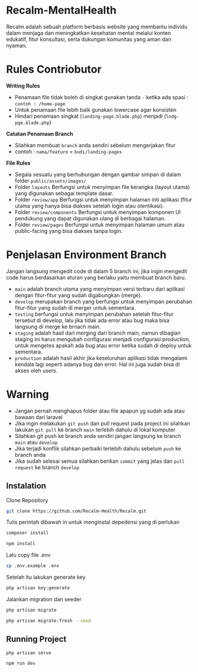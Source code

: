 # Recalm-MentalHealth 
Recalm adalah sebuah platform berbasis website yang membantu individu dalam menjaga dan meningkatkan kesehatan mental melalui konten edukatif, fitur konsultasi, serta dukungan komunitas yang aman dan nyaman.
# Rules Contriobutor
**Writing Rules**
- Penamaan file tidak boleh di singkat gunakan tanda `-` ketika ada spasi : `contoh : /home-page`
- Untuk penamaan file lebih baik gunakan lowercase agar konsisten
- Hindari penamaan singkat (`landing-page.blade.php`) menjadi (`lndg-pge.blade.php`)

**Catatan Penamaan Branch**
- Silahkan membuat `branch` anda sendiri sebelum mengerjakan fitur
- contoh : `nama/feature` = `budi/landing-pages`

**File Rules**
- Segala sesuatu yang berhubungan dengan gambar simpan di dalam folder `public/assets/images/`
- Folder `layouts` Berfungsi untuk menyimpan file kerangka (layout utama) yang digunakan sebagai template dasar.
- Folder `review/app` Berfungsi untuk menyimpan halaman inti aplikasi (fitur utama yang hanya bisa diakses setelah login atau otentikasi).
- Folder `review/components` Berfungsi untuk menyimpan komponen UI pendukung yang dapat digunakan ulang di berbagai halaman.
- Folder `review/pages` Berfungsi untuk menyimpan halaman umum atau public-facing yang bisa diakses tanpa login.

# Penjelasan Environment Branch

Jangan langsung mengedit code di dalam 5 branch ini, jika ingin mengedit code harus berdasarkan aturan yang berlaku yaitu membuat branch baru.
- `main` adalah branch utama yang menyimpan versi terbaru dari aplikasi dengan fitur-fitur yang sudah digabungkan (merge).
- `develop`  merupakan branch yang berfungsi untuk menyimpan perubahan fitur-fitur yang sudah di merger untuk sementara.
- `testing` berfungsi untuk menyimpan perubahan setelah fitur-fitur tersebut di develop, lalu jika tidak ada error atau bug maka bisa langsung di merge ke brnach main.
- `staging` adalah hasil dari merging dari branch main, namun dibagian staging ini harus mengubah configurasi menjadi configurasi production, untuk mengetes apakah ada bug atau error ketika sudah di deploy untuk sementara.
- `production` adalah hasil akhir jika keseluruhan aplikasi tidak mengalami kendala lagi seperti adanya bug dan error. Hal ini juga sudah bisa di akses oleh users.

# Warning
- Jangan pernah menghapus folder atau file apapun yg sudah ada atau bawaan dari laravel
- Jika ingin melakukan `git push` dan pull request pada project ini silahkan lakukan `git pull` ke branch `main` terlebih dahulu di lokal komputer
- Silahkan git push ke branch anda sendiri jangan langsung ke branch `main` atau `develop`
- Jika terjadi konflik silahkan perbaiki terlebih dahulu sebelum `push` ke branch anda
- Jika sudah selesai semua silahkan berikan `commit` yang jelas dan `pull request` ke branch `develop`

## Instalation
Clone Repository
```sh
git clone https://github.com/Recalm-Health/Recalm.git
```
Tulis perintah dibawah in untuk menginstal depedensi yang di perlukan 
```sh
composer install

npm install
```

Lalu copy file .env 
```sh
cp .env.example .env
```

Setelah itu lakukan generate key
```sh
php artisan key:generate
```

Jalankan migration dan seeder
```sh
php artisan migrate

php artisan migrate:fresh --seed
```

## Running Project
```sh
php artisan serve    

npm run dev
```
